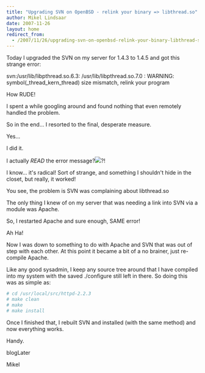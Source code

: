 ```yaml
---
title: "Upgrading SVN on OpenBSD - relink your binary => libthread.so"
author: Mikel Lindsaar
date: 2007-11-26
layout: home
redirect_from:
  - /2007/11/26/upgrading-svn-on-openbsd-relink-your-binary-libthread-so
---
```

Today I upgraded the SVN on my server for 1.4.3 to 1.4.5 and got this
strange error:

svn:/usr/lib/libpthread.so.6.3: /usr/lib/libpthread.so.7.0 : WARNING:
symbol(\_thread_kern_thread) size mismatch, relink your program

How RUDE!

I spent a while googling around and found nothing that even remotely
handled the problem.

So in the end... I resorted to the final, desperate measure.

Yes...

I did it.

I actually *READ* the error message?![](?)?!

I know... it's radical! Sort of strange, and something I shouldn't hide
in the closet, but really, it worked!

You see, the problem is SVN was complaining about libthread.so

The only thing I knew of on my server that was needing a link into SVN
via a module was Apache.

So, I restarted Apache and sure enough, SAME error!

Ah Ha!

Now I was down to something to do with Apache and SVN that was out of
step with each other. At this point it became a bit of a no brainer,
just re-compile Apache.

Like any good sysadmin, I keep any source tree around that I have
compiled into my system with the saved ./configure still left in there.
So doing this was as simple as:

``` ruby
# cd /usr/local/src/httpd-2.2.3
# make clean
# make
# make install
```

Once I finished that, I rebuilt SVN and installed (with the same method)
and now everything works.

Handy.

blogLater

Mikel
